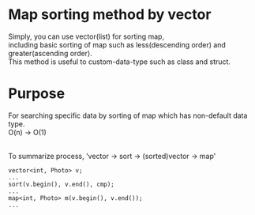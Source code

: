 # Map sorting method by vector
Simply, you can use vector(list) for sorting map, </br>
including basic sorting of map such as less(descending order) and greater(ascending order). </br>
This method is useful to custom-data-type such as class and struct.

# Purpose
For searching specific data by sorting of map which has non-default data type. </br>
O(n) -> O(1) </br></br>


To summarize process, 'vector -> sort -> (sorted)vector -> map'

```
vector<int, Photo> v;
...
sort(v.begin(), v.end(), cmp);
... 
map<int, Photo> m(v.begin(), v.end());
...
```
